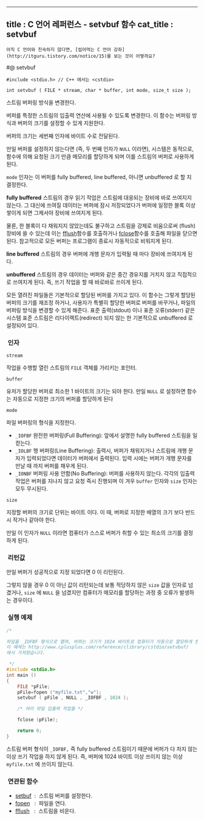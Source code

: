 ----------------
title : C 언어 레퍼런스 - setvbuf 함수
cat_title :  setvbuf
--------------



```warning
아직 C 언어와 친숙하지 않다면, [씹어먹는 C 언어 강좌](http://itguru.tistory.com/notice/15)를 보는 것이 어떻까요?

```

#@ setvbuf

```info
#include <stdio.h> // C++ 에서는 <cstdio>

int setvbuf ( FILE * stream, char * buffer, int mode, size_t size );

```

스트림 버퍼링 방식을 변경한다.

버퍼를 특정한 스트림의 입출력 연산에 사용될 수 있도록 변경한다. 이 함수는 버퍼링 방식과 버퍼의 크기를 설정할 수 있게 지원한다.

버퍼의 크기는 세번째 인자에 바이트 수로 전달된다.

만일 버퍼를 설정하지 않는다면 (즉, 두 번째 인자가 `NULL` 이라면), 시스템은 동적으로, 함수에 의해 요청된 크기 만큼 메모리를 할당하게 되며 이를 스트림의 버퍼로 사용하게 된다.

`mode` 인자는 이 버퍼를 fully buffered, line buffered, 아니면 unbuffered 로 할 지 결정한다.

**fully buffered** 스트림의 경우 읽기 작업은 스트림에 대응되는 장비에 바로 쓰여지지 않는다. 그 대신에 쓰여질 데이터는 버퍼에 잠시 저장되었다가 버퍼에 일정한 블록 이상 쌓이게 되면 그제서야 장비에 쓰여지게 된다.

물론, 한 블록이 다 채워지지 않았는데도 불구하고 스트림을 강제로 비움으로써 (flush) 장비에 쓸 수 있는데 이는 [fflush](http://itguru.tistory.com/57)함수를 호출하거나 [fclose](http://itguru.tistory.com/54)함수를 호출해 파일을 닫으면 된다. 참고적으로 모든 버퍼는 프로그램이 종료시 자동적으로 비워지게 된다.

**line buffered** 스트림의 경우 버퍼에 개행 문자가 입력될 때 마다 장비에 쓰여지게 된다.

**unbuffered** 스트림의 경우 데이터는 버퍼와 같은 중간 경유지를 거치지 않고 직접적으로 쓰여지게 된다. 즉, 쓰기 작업을 할 때 바로바로 쓰이게 된다.

모든 열려진 파일들은 기본적으로 할당된 버퍼를 가지고 있다. 이 함수는 그렇게 할당된 버퍼의 크기를 재조정 하거나, 사용자가 특별히 할당한 버퍼로 버퍼를 바꾸거나, 파일의 버퍼링 방식을 변경할 수 있게 해준다. 표준 출력(stdout) 이나 표준 오류(stderr) 같은 시스템 표준 스트림은 리다이렉트(redirect) 되지 않는 한 기본적으로 unbuffered 로 설정되어 있다.



###  인자

`stream`

작업을 수행할 열린 스트림의 `FILE` 객체를 가리키는 포인터.

`buffer`

유저가 할당한 버퍼로 최소한 1 바이트의 크기는 되야 한다.
만일 `NULL` 로 설정하면 함수는 자동으로 지정한 크기의 버퍼를 할당하게 된다

`mode`

파일 버퍼링의 형식을 지정한다.

* `_IOFBF` 완전한 버퍼링(Full Buffering): 앞에서 설명한 fully buffered 스트림을 일컫는다.
* `_IOLBF` 행 버퍼링(Line Buffering): 출력시, 버퍼가 채워지거나 스트림에 개행 문자가 입력되었다면 데이터가 버퍼에서 출력된다. 입력 시에는 버퍼가 개행 문자를 만날 때 까지 버퍼를 채우게 된다.
* `_IONBF` 버퍼링 사용 안함(No Buffering): 버퍼를 사용하지 않는다. 각각의 입출력 작업은 버퍼를 지나지 않고 요청 즉시 진행되며 이 겨우 `buffer` 인자와 `size` 인자는 모두 무시된다.

`size`

지정할 버퍼의 크기로 단위는 바이트 이다. 이 때, 버퍼로 지정한 배열의 크기 보다 반드시 작거나 같아야 한다.

만일 이 인자가 `NULL` 이라면 컴퓨터가 스스로 버퍼가 취할 수 있는 최소의 크기를 결정하게 된다.



###  리턴값

만일 버퍼가 성공적으로 지정 되었다면 0 이 리턴된다.

그렇지 않을 경우 0 이 아닌 값이 리턴되는데 보통 적당하지 않은 `size` 값을 인자로 넘겼거나, `size` 에 `NULL` 을 넘겼지만 컴퓨터가 메모리를 할당하는 과정 중 오류가 발생하는 경우이다.



###  실행 예제


```cpp
/*

파일을 _IOFBF 형식으로 열며, 버퍼는 크기가 1024 바이트로 컴퓨터가 자동으로 할당하게 한다.
이 예제는 http://www.cplusplus.com/reference/clibrary/cstdio/setvbuf/
에서 가져왔습니다.

 */
#include <stdio.h>
int main ()
{
    FILE *pFile;
    pFile=fopen ("myfile.txt","w");
    setvbuf ( pFile , NULL , _IOFBF , 1024 );

    /* 여러 파일 입출력 작업들 */

    fclose (pFile);

    return 0;
}
```


스트림 버퍼 형식이 `_IOFBF,` 즉 fully buffered 스트림이기 때문에 버퍼가 다 차지 않는 이상 쓰기 작업을 하지 않게 된다. 즉, 버퍼에 1024 바이트 이상 쓰이지 않는 이상 `myfile.txt` 에 쓰이지 않는다.



###  연관된 함수

*  [setbuf](http://itguru.tistory.com/61)  :  스트림 버퍼를 설정한다.
*  [fopen](http://itguru.tistory.com/58)   :  파일을 연다.
*  [fflush](http://itguru.tistory.com/57)   :  스트림을 비운다.